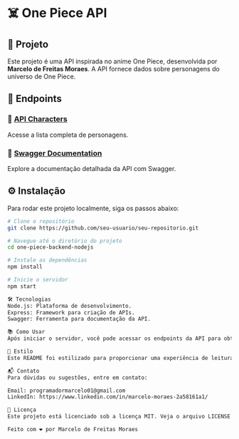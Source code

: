 # ☠️ One Piece API

## 🚀 Projeto

Este projeto é uma API inspirada no anime One Piece, desenvolvida por **Marcelo de Freitas Moraes**. A API fornece dados sobre personagens do universo de One Piece.

## 📑 Endpoints

### 🔗 [API Characters](https://one-piece-backend-nodejs.onrender.com/characters)
Acesse a lista completa de personagens.

### 📜 [Swagger Documentation](https://one-piece-backend-nodejs.onrender.com/api-docs/#/)
Explore a documentação detalhada da API com Swagger.

## ⚙️ Instalação

Para rodar este projeto localmente, siga os passos abaixo:

```bash
# Clone o repositório
git clone https://github.com/seu-usuario/seu-repositorio.git

# Navegue até o diretório do projeto
cd one-piece-backend-nodejs

# Instale as dependências
npm install

# Inicie o servidor
npm start

🛠️ Tecnologias
Node.js: Plataforma de desenvolvimento.
Express: Framework para criação de APIs.
Swagger: Ferramenta para documentação da API.

📚 Como Usar
Após iniciar o servidor, você pode acessar os endpoints da API para obter informações sobre os personagens de One Piece. Use ferramentas como Postman ou Insomnia para fazer requisições HTTP.

🎨 Estilo
Este README foi estilizado para proporcionar uma experiência de leitura mais agradável. Sinta-se à vontade para personalizar ainda mais de acordo com suas preferências.

📬 Contato
Para dúvidas ou sugestões, entre em contato:

Email: programadormarcelo01@gmail.com
LinkedIn: https://www.linkedin.com/in/marcelo-moraes-2a58161a1/

📌 Licença
Este projeto está licenciado sob a licença MIT. Veja o arquivo LICENSE para mais detalhes.

Feito com ❤️ por Marcelo de Freitas Moraes
